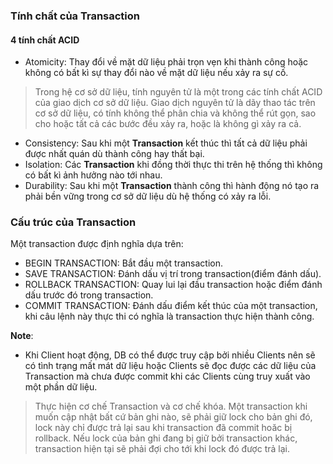 ### Tính chất của Transaction  
#### 4 tính chất ACID  
- Atomicity: Thay đổi về mặt dữ liệu phải trọn vẹn khi thành công hoặc không có bất kì sự thay đổi nào về mặt dữ liệu nếu xảy ra sự cố.  
> Trong hệ cơ sở dữ liệu, tính nguyên tử là một trong các tính chất ACID của giao dịch cơ sở dữ liệu. Giao dịch nguyên tử là dãy thao tác trên cơ sở dữ liệu, có tính không thể phân chia và không thể rút gọn, sao cho hoặc tất cả các bước đều xảy ra, hoặc là không gì xảy ra cả.
- Consistency: Sau khi một **Transaction** kết thúc thì tất cả dữ liệu phải được nhất quán dù thành công hay thất bại.  
- Isolation: Các **Transaction** khi đồng thời thực thi trên hệ thống thì không có bất kì ảnh hưởng nào tới nhau.  
- Durability: Sau khi một **Transaction** thành công thì hành động nó tạo ra phải bền vững trong cơ sở dữ liệu dù hệ thống có xảy ra lỗi.

### Cấu trúc của Transaction
Một transaction được định nghĩa dựa trên:  
- BEGIN TRANSACTION: Bắt đầu một transaction.  
- SAVE TRANSACTION: Đánh dấu vị trí trong transaction(điểm đánh dấu).  
- ROLLBACK TRANSACTION: Quay lui lại đầu transaction hoặc điểm đánh dấu trước đó trong transaction.  
- COMMIT TRANSACTION: Đánh dấu điểm kết thúc của một transaction, khi câu lệnh này thực thi có nghĩa là transaction thực hiện thành công.  

**Note**:  
- Khi Client hoạt động, DB có thể được truy cập bởi nhiều Clients nên sẽ có tình trạng mất mát dữ liệu hoặc Clients sẽ đọc được các dữ liệu của Transaction mà chưa được commit khi các Clients cùng truy xuất vào một phần dữ liệu.  
> Thực hiện cơ chế Transaction và cơ chế khóa. Một transaction khi muốn cập nhật bất cứ bản ghi nào, sẽ phải giữ lock cho bản ghi đó, lock này chỉ được trả lại sau khi transaction đã commit hoăc bị rollback. Nếu lock của bản ghi đang bị giữ bởi transaction khác, transaction hiện tại sẽ phải đợi cho tới khi lock đó được trả lại.